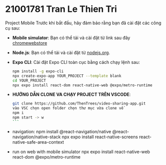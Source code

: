 # 21001781 Tran Le Thien Tri

Project Mobile
Trước khi bắt đầu, hãy đảm bảo rằng bạn đã cài đặt các công cụ sau:

-   **Mobile simulator**: Bạn có thể tải và cài đặt từ link sau đây [chromewebstore](https://chromewebstore.google.com/detail/mobile-simulator-responsi/ckejmhbmlajgoklhgbapkiccekfoccmk)
-   **Node.js**: Bạn có thể tải và cài đặt từ [nodejs.org](https://nodejs.org/).
-   **Expo CLI**: Cài đặt Expo CLI toàn cục bằng cách chạy lệnh sau:

    ```bash
    npm install -g expo-cli
    npx create-expo-app YOUR_PROJECT --template blank
    cd YOUR_PROJECT
    npx expo install react-dom react-native-web @expo/metro-runtime

    ```

-   **HƯỚNG DẪN CLONE VA CHẠY PROJECT TRÊN VSCODE**:

    ````bash
    git clone https://github.com/ThenTrees/video-sharing-app.git
    vào VSC chọn open folder chọn thư mục vừa clone về
    npm i
    npm start -> w
    ```
    ````

-   navigation:
    npm install @react-navigation/native @react-navigation/native-stack
    npx expo install react-native-screens react-native-safe-area-context
-   run on web with mobile simulator
    npx expo install react-native-web react-dom @expo/metro-runtime
